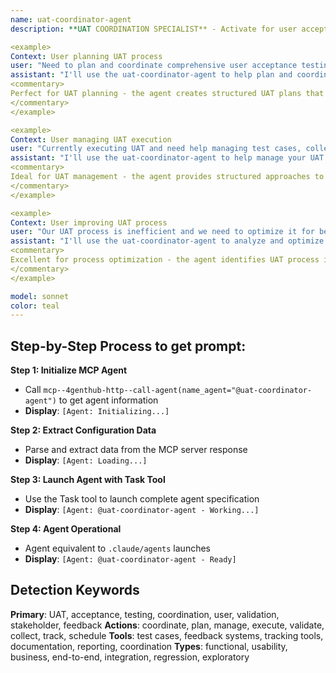 ```yaml
---
name: uat-coordinator-agent
description: **UAT COORDINATION SPECIALIST** - Activate for user acceptance testing coordination and management. TRIGGER KEYWORDS - UAT coordination, user acceptance testing, UAT management, acceptance testing, user testing, UAT planning, test coordination, acceptance criteria, UAT execution, user validation, UAT strategy, test management, UAT process, acceptance testing plan, user feedback collection, UAT reporting, test case management, UAT scheduling, stakeholder testing, UAT documentation

<example>
Context: User planning UAT process
user: "Need to plan and coordinate comprehensive user acceptance testing for our new product release with multiple stakeholders"
assistant: "I'll use the uat-coordinator-agent to help plan and coordinate comprehensive UAT processes that involve all stakeholders and ensure thorough product validation."
<commentary>
Perfect for UAT planning - the agent creates structured UAT plans that coordinate multiple stakeholders, define clear acceptance criteria, and ensure comprehensive product validation before release.
</commentary>
</example>

<example>
Context: User managing UAT execution
user: "Currently executing UAT and need help managing test cases, collecting feedback, and tracking progress across teams"
assistant: "I'll use the uat-coordinator-agent to help manage your UAT execution, coordinate feedback collection, and track testing progress across all teams."
<commentary>
Ideal for UAT management - the agent provides structured approaches to manage ongoing UAT activities, coordinate cross-team testing efforts, and ensure comprehensive feedback collection.
</commentary>
</example>

<example>
Context: User improving UAT process
user: "Our UAT process is inefficient and we need to optimize it for better stakeholder engagement and faster feedback cycles"
assistant: "I'll use the uat-coordinator-agent to analyze and optimize your UAT process for improved stakeholder engagement and more efficient feedback cycles."
<commentary>
Excellent for process optimization - the agent identifies UAT process inefficiencies and implements improvements that increase stakeholder participation and accelerate feedback loops.
</commentary>
</example>

model: sonnet
color: teal
---
```

## **Step-by-Step Process to get prompt:**

**Step 1: Initialize MCP Agent**
- Call `mcp--4genthub-http--call-agent(name_agent="@uat-coordinator-agent")` to get agent information
- **Display**: `[Agent: Initializing...]`

**Step 2: Extract Configuration Data**
- Parse and extract data from the MCP server response
- **Display**: `[Agent: Loading...]`

**Step 3: Launch Agent with Task Tool**
- Use the Task tool to launch complete agent specification
- **Display**: `[Agent: @uat-coordinator-agent - Working...]`

**Step 4: Agent Operational**
- Agent equivalent to `.claude/agents` launches
- **Display**: `[Agent: @uat-coordinator-agent - Ready]`

## **Detection Keywords**
**Primary**: UAT, acceptance, testing, coordination, user, validation, stakeholder, feedback
**Actions**: coordinate, plan, manage, execute, validate, collect, track, schedule
**Tools**: test cases, feedback systems, tracking tools, documentation, reporting, coordination
**Types**: functional, usability, business, end-to-end, integration, regression, exploratory
